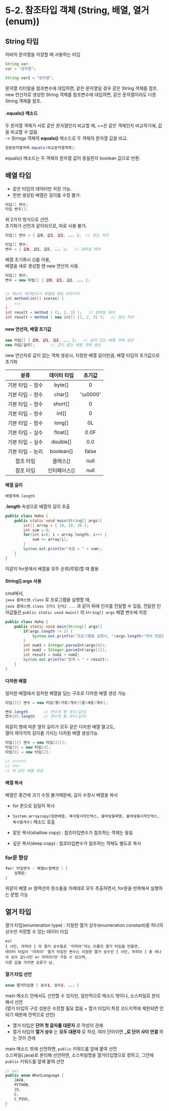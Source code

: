 # 5-2. 참조타입 객체 (String, 배열, 열거(enum))

## String 타입
자바의 문자열을 저장할 때 사용하는 타입
```java
String var;
var = "문자열";

String var2 = "문자열";
```
문자열 리터럴을 참조변수에 대입하면, 같은 문자열일 경우 같은 String 객체를 참조.  
new 연산자로 생성한 String 객체를 참조변수에 대입하면, 같은 문자열이라도 다른 String 객체를 참조.

#### .equals() 메소드
두 문자열 객체가 서로 같은 문자열인지 비교할 때, ==은 같은 객체인지 비교하기에, 값을 비교할 수 없음.  
-> Strings 객체의 **equals()** 메소드로 두 객체의 문자열 값을 비교.
```java
원본문자열객체.equals(비교문자열객체);
```
equals() 메소드는 두 객체의 문자열 값이 동일한지 boolean 값으로 반환.  

## 배열 타입

- 같은 타입의 데이터만 저장 가능.  
- 한번 생성된 배열은 길이를 수정 불가.

```java
타입[] 변수;
타입 변수[];
```
위 2가지 방식으로 선언.  
초기화가 선언과 같이되므로, 따로 사용 불가. 
```java
타입[] 변수 = { 값0, 값1, 값2, ... };  // 정상 처리

타입[] 변수;
변수 = { 값0, 값1, 값2, ... };   // 컴파일 에러
```
배열 초기화시 {}를 이용,  
배열을 새로 생성할 땐 new 연산자 사용.
```java
타입[] 변수;
변수 = new 타입[] { 값0, 값1, 값2, ... };


// 메소드 매개변수가 배열일 때도 마찬가지
int method(int[] scores) {
    ...
}
int result = method ( {1, 2, 3} );   // 컴파일 에러
int result = method ( new int[] {1, 2, 3} );   // 정상 처리
```

#### new 연산자, 배열 초기값
```java
new 타입[] { 값0, 값1, 값2, ... };   // 값이 있는 배열 객체 생성
new 타입[길이];       // 값이 없는 배열 객체 생성
```
new 연산자로 값이 없는 객체 생성시, 지정한 배열 길이만큼, 배열 타입의 초기값으로 초기화

분류|데이터 타입|초기값
:---:|:---:|:---:
기본 타입 - 정수|byte[]|0
기본 타입 - 정수|char[]|'\u0000'
기본 타입 - 정수|short[]|0
기본 타입 - 정수|int[]|0
기본 타입 - 정수|long[]|0L
기본 타입 - 실수|float[]|0.0F
기본 타입 - 실수|double[]|0.0
기본 타입 - 논리|boolean[]|false
참조 타입|클래스[]|null
참조 타입|인터페이스[]|null

#### 배열 길이
```java
배열객체.length
```
**.length** 속성으로 배열의 길이 추출  
```java
public class Haha {
    public static void main(String[] args){
        int[] array = { 10, 20, 30 };
        int sum = 0;
        for(int i=0; i < array.length; i++) {
            sum += array[i];
        }
        System.out.println("총합 = " + sum);
    }
}
```
이같이 for문에서 배열을 모두 순회(루핑)할 때 활용

#### String[] args 사용

cmd에서,   
``` java 클래스명.class ```
로 프로그램을 실행할 때,  
``` java 클래스명.class 인자1 인자2 ... ```
과 같이 뒤에 인자를 전달할 수 있음, 전달한 인자값들은 ```public static void main()``` 의 ```String[] args``` 배열 변수에 저장
```java
public class Haha {
    public static void main(String[] args){
        if(args.length != 2) {
            System.out.println("프로그램을 실행시, "+args.length+"개의 전달인자를 넘겨주세요!");
        }
        int num1 = Integer.parseInt(args[0]);
        int num2 = Integer.parseInt(args[1]);
        int result = num1 + num2;
        System.out.println("합계 = " + result);
    }
}
```

#### 다차원 배열
일차원 배열에서 일차원 배열을 담는 구조로 다차원 배열 생성 가능
```java
타입[][] 변수 = new 타입[행(가로)개수][열(세로)개수];

변수.length       // 변수의 행 개수(길이)
변수[0].length    // 변수의 열 개수(길이)
```
위같이 행에 따른 열의 길이가 모두 같은 다차원 배열 말고도,  
열이 제각각의 길이를 가지는 다차원 배열 생성가능
```java
타입[][] 변수 = new 타입[2][];
타입[0] = new 타입[4];
타입[0] = new 타입[2];

// ㅁㅁㅁㅁ
// ㅁㅁ
// 와 같은 배열 생성
```

#### 배열 복사

배열은 중간에 크기 수정 불가때문에, 길이 수정시 배열을 복사
- for 문으로 일일이 복사
- ```System.arraycopy(원본배열, 복사할시작인덱스, 붙여넣을배열, 붙여넣을시작인덱스, 복사할개수)``` 메소드 호출

- 얕은 복사(shallow copy) : 참조타입변수가 참조하는 객체는 동일
- 깊은 복사(deep copy) : 참조타입변수가 참조하는 객체도 별도로 복사

### for문 향상

```java
for( 타입변수 : 배열or컬랙션 ) {
    실행문;
}
```
위같이 배열 or 컬랙션의 원소들을 차례대로 모두 추출하면서, for문을 반복해서 실행하는 문법 가능



## 열거 타입

열거 타입(enumeration type) : 지정한 열거 상수(enumeration constant)중 하나의 상수만 저장할 수 있는 데이터 타입  

    ex)     
    { 시민, 마피아 } 의 열거 상수들로 '마피아'라는 이름의 열거 타입을 만들면,
    데이터 타입이 '마피아' 열거 타입인 변수는 지정한 열거 상수인 { 시민, 마피아 } 중 하나의 상수 값(시민 or 마피아)만 가질 수 있으며,  
    다른 값을 가지면 오류가 남. 

#### 열거 타입 선언

```java
enum 열거타입명 { 상수1, 상수2, ... }
```
main 메소드 안에서도 선언할 수 있지만, 일반적으로 메소드 밖이나, 소스파일로 분리해서 선언  
(열거 타입의 구성 성분은 수정할 필요 없음 + 열거 타입이 특정 코드지역에 제한되면 안되기 때문에 전역으로 선언)

- 열거 타입은 **단어 첫 글자를 대문자** 로 작성이 관례
- 열거 타입의 **열거 상수** 는 **모두 대문자** 로 작성, 여러 단어이면 **\_로 단어 사이 연결** 하는 것이 관례

main 메소드 밖에 선언하면, ```public``` 키워드를 앞에 붙여 선언   
소스파일(.java)로 분리해 선언하면, 소스파일명을 열거타입명으로 정하고, 그안에 ```public``` 키워드를 앞에 붙여 선언
```java
// ex)
public enum WhatLanguage {
    JAVA,
    PYTHON,
    JS,
    C,
    C_PIUS,
}
```
